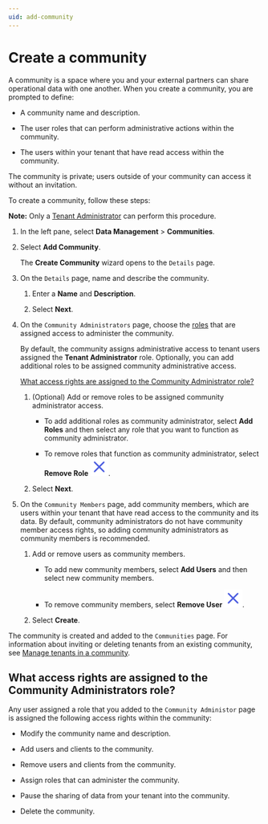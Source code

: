 ```yaml
---
uid: add-community
---
```


# Create a community

A community is a space where you and your external partners can share operational data with one another. When you create a community, you are prompted to define:

* A community name and description.

* The user roles that can perform administrative actions within the community.

* The users within your tenant that have read access within the community.

The community is private; users outside of your community can access it without an invitation.

To create a community, follow these steps:

**Note:** Only a [Tenant Administrator](xref:communityroles#tenant-administrator) can perform this procedure.

1. In the left pane, select **Data Management** > **Communities**.

1. Select **Add Community**.

    The **Create Community** wizard opens to the `Details` page.

1. On the `Details` page, name and describe the community.

    1. Enter a **Name** and **Description**.
    
    1. Select **Next**.

1. On the `Community Administrators` page, choose the [roles](xref:ccRoles) that are assigned access to administer the community.

    By default, the community assigns administrative access to tenant users assigned the **Tenant Administrator** role. Optionally, you can add additional roles to be assigned community administrative access.

    [What access rights are assigned to the Community Administrator role?](#what-access-rights-are-assigned-to-the-community-administrators-role)

    1. (Optional) Add or remove roles to be assigned community administrator access.

        * To add additional roles as community administrator, select **Add Roles** and then select any role that you want to function as community administrator.

        * To remove roles that function as community administrator, select **Remove Role** ![remove role](../_icons/remove-object.svg).

    1. Select **Next**.

1. On the `Community Members` page, add community members, which are users within your tenant that have read access to the community and its data. By default, community administrators do not have community member access rights, so adding community administrators as community members is recommended.

    1. Add or remove users as community members.

        * To add new community members, select **Add Users** and then select new community members.

        * To remove community members, select **Remove User** ![remove user](../_icons/remove-object.svg).

    1. Select **Create**.

The community is created and added to the `Communities` page. For information about inviting or deleting tenants from an existing community, see [Manage tenants in a community](xref:managecommunity).

## What access rights are assigned to the Community Administrators role?

Any user assigned a role that you added to the `Community Administor` page is assigned the following access rights within the community:

* Modify the community name and description.

* Add users and clients to the community.

* Remove users and clients from the community.

* Assign roles that can administer the community.

* Pause the sharing of data from your tenant into the community.

* Delete the community.
